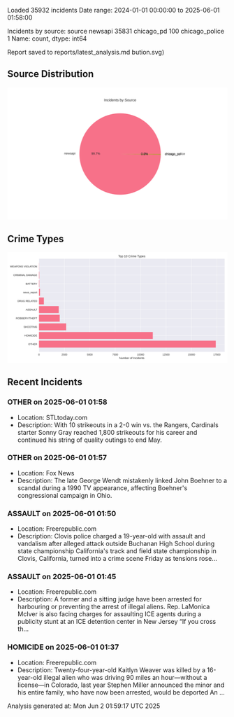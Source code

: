 
Loaded 35932 incidents
Date range: 2024-01-01 00:00:00 to 2025-06-01 01:58:00

Incidents by source:
source
newsapi           35831
chicago_pd          100
chicago_police        1
Name: count, dtype: int64

Report saved to reports/latest_analysis.md
bution.svg)

## Source Distribution
![Source Distribution](images/source_distribution.svg)

## Crime Types
![Crime Types](images/crime_types.svg)

## Recent Incidents

### OTHER on 2025-06-01 01:58
- Location: STLtoday.com
- Description: With 10 strikeouts in a 2-0 win vs. the Rangers, Cardinals starter Sonny Gray reached 1,800 strikeouts for his career and continued his string of quality outings to end May.


### OTHER on 2025-06-01 01:57
- Location: Fox News
- Description: The late George Wendt mistakenly linked John Boehner to a scandal during a 1990 TV appearance, affecting Boehner's congressional campaign in Ohio.


### ASSAULT on 2025-06-01 01:50
- Location: Freerepublic.com
- Description: Clovis police charged a 19-year-old with assault and vandalism after alleged attack outside Buchanan High School during state championship California's track and field state championship in Clovis, California, turned into a crime scene Friday as tensions rose…


### ASSAULT on 2025-06-01 01:45
- Location: Freerepublic.com
- Description: A former and a sitting judge have been arrested for harbouring or preventing the arrest of illegal aliens. Rep. LaMonica McIver is also facing charges for assaulting ICE agents during a publicity stunt at an ICE detention center in New Jersey “If you cross th…


### HOMICIDE on 2025-06-01 01:37
- Location: Freerepublic.com
- Description: Twenty-four-year-old Kaitlyn Weaver was killed by a 16-year-old illegal alien who was driving 90 miles an hour—without a license—in Colorado, last year Stephen Miller announced the minor and his entire family, who have now been arrested, would be deported An …

Analysis generated at: Mon Jun  2 01:59:17 UTC 2025
